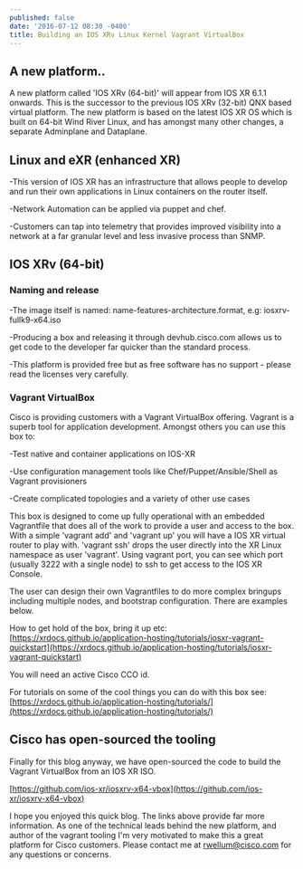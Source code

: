 ```yaml
---
published: false
date: '2016-07-12 08:30 -0400'
title: Building an IOS XRv Linux Kernel Vagrant VirtualBox
---
```

## A new platform..
A new platform called 'IOS XRv (64-bit)' will appear from IOS XR 6.1.1 onwards. This is the successor to the previous IOS XRv (32-bit) QNX based virtual platform. The new platform is based on the latest IOS XR OS which is built on 64-bit Wind River Linux, and has amongst many other changes, a separate Adminplane and Dataplane.

## Linux and eXR (enhanced XR)
-This version of IOS XR has an infrastructure that allows people to develop and run their own applications in Linux containers on the router itself.

-Network Automation can be applied via puppet and chef.

-Customers can tap into telemetry that provides improved visibility into a network at a far granular level and less invasive process than SNMP.

## IOS XRv (64-bit)

### Naming and release
-The image itself is named: name-features-architecture.format, e.g: iosxrv-fullk9-x64.iso

-Producing a box and releasing it through devhub.cisco.com allows us to get code to the developer far quicker than the standard process.

-This platform is provided free but as free software has no support - please read the licenses very carefully.

### Vagrant VirtualBox
Cisco is providing customers with a Vagrant VirtualBox offering. Vagrant is a superb tool for application development. Amongst others you can use this box to:

-Test native and container applications on IOS-XR

-Use configuration management tools like Chef/Puppet/Ansible/Shell as Vagrant provisioners

-Create complicated topologies and a variety of other use cases

This box is designed to come up fully operational with an embedded Vagrantfile that does all of the work to provide a user and access to the box. With a simple 'vagrant add' and 'vagrant up' you will have a IOS XR virtual router to play with. 'vagrant ssh' drops the user directly into the XR Linux namespace as user 'vagrant'. Using vagrant port, you can see which port (usually 3222 with a single node) to ssh to get access to the IOS XR Console.

The user can design their own Vagrantfiles to do more complex bringups including multiple nodes, and bootstrap configuration. There are examples below.

How to get hold of the box, bring it up etc: [https://xrdocs.github.io/application-hosting/tutorials/iosxr-vagrant-quickstart](https://xrdocs.github.io/application-hosting/tutorials/iosxr-vagrant-quickstart)

You will need an active Cisco CCO id.

For tutorials on some of the cool things you can do with this box see: [https://xrdocs.github.io/application-hosting/tutorials/](https://xrdocs.github.io/application-hosting/tutorials/)

## Cisco has open-sourced the tooling
Finally for this blog anyway, we have open-sourced the code to build the Vagrant VirtualBox from an IOS XR ISO.

[https://github.com/ios-xr/iosxrv-x64-vbox](https://github.com/ios-xr/iosxrv-x64-vbox)

I hope you enjoyed this quick blog. The links above provide far more information. As one of the technical leads behind the new platform, and author of the vagrant tooling I'm very motivated to make this a great platform for Cisco customers. Please contact me at rwellum@cisco.com for any questions or concerns.

